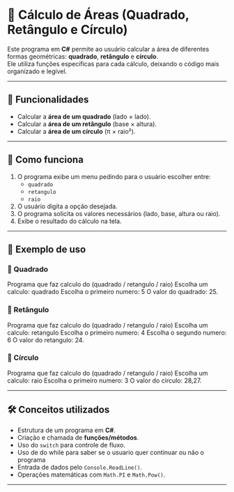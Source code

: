 # 🧮 Cálculo de Áreas (Quadrado, Retângulo e Círculo)

Este programa em **C#** permite ao usuário calcular a área de diferentes formas geométricas: **quadrado**, **retângulo** e **círculo**.  
Ele utiliza funções específicas para cada cálculo, deixando o código mais organizado e legível.

---

## 📌 Funcionalidades
- Calcular a **área de um quadrado** (lado × lado).  
- Calcular a **área de um retângulo** (base × altura).  
- Calcular a **área de um círculo** (π × raio²).  

---

## 🚀 Como funciona
1. O programa exibe um menu pedindo para o usuário escolher entre:
   - `quadrado`
   - `retangulo`
   - `raio`
2. O usuário digita a opção desejada.  
3. O programa solicita os valores necessários (lado, base, altura ou raio).  
4. Exibe o resultado do cálculo na tela.  

---

## 📖 Exemplo de uso

### 🔹 Quadrado

Programa que faz calculo do (quadrado / retangulo / raio)
Escolha um calculo:
quadrado
Escolha o primeiro numero:
5
O valor do quadrado: 25.

### 🔹 Retângulo

Programa que faz calculo do (quadrado / retangulo / raio)
Escolha um calculo:
retangulo
Escolha o primeiro numero:
4
Escolha o segundo numero:
6
O valor do retangulo: 24.


### 🔹 Círculo

Programa que faz calculo do (quadrado / retangulo / raio)
Escolha um calculo:
raio
Escolha o primeiro numero:
3
O valor do circulo: 28,27.


---

## 🛠️ Conceitos utilizados
- Estrutura de um programa em **C#**.  
- Criação e chamada de **funções/métodos**.  
- Uso do `switch` para controle de fluxo.  
- Uso de do while para saber se o usuario quer continuar ou não o programa
- Entrada de dados pelo `Console.ReadLine()`.  
- Operações matemáticas com `Math.PI` e `Math.Pow()`.  

---

